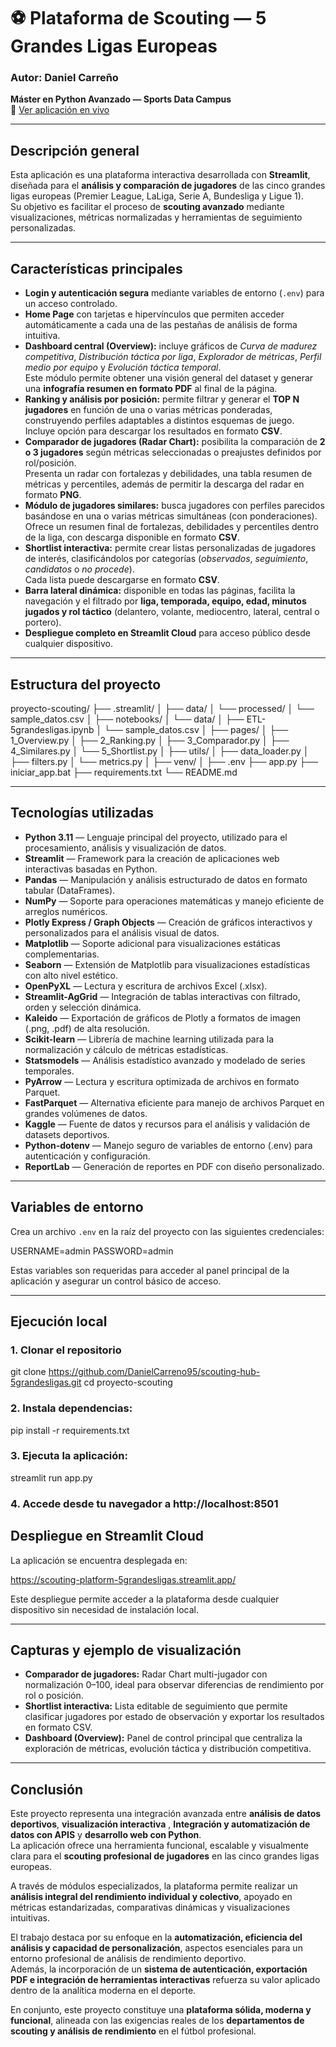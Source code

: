 # ⚽ Plataforma de Scouting — 5 Grandes Ligas Europeas

### Autor: **Daniel Carreño**  
**Máster en Python Avanzado — Sports Data Campus**  
🔗 [Ver aplicación en vivo](https://scouting-platform-5grandesligas.streamlit.app/)

---

## Descripción general

Esta aplicación es una plataforma interactiva desarrollada con **Streamlit**, diseñada para el **análisis y comparación de jugadores** de las cinco grandes ligas europeas (Premier League, LaLiga, Serie A, Bundesliga y Ligue 1).  
Su objetivo es facilitar el proceso de **scouting avanzado** mediante visualizaciones, métricas normalizadas y herramientas de seguimiento personalizadas.

---

## Características principales

- **Login y autenticación segura** mediante variables de entorno (`.env`) para un acceso controlado.  
- **Home Page** con tarjetas e hipervínculos que permiten acceder automáticamente a cada una de las pestañas de análisis de forma intuitiva.  
- **Dashboard central (Overview):** incluye gráficos de *Curva de madurez competitiva*, *Distribución táctica por liga*, *Explorador de métricas*, *Perfil medio por equipo* y *Evolución táctica temporal*.  
  Este módulo permite obtener una visión general del dataset y generar una **infografía resumen en formato PDF** al final de la página.  
- **Ranking y análisis por posición:** permite filtrar y generar el **TOP N jugadores** en función de una o varias métricas ponderadas, construyendo perfiles adaptables a distintos esquemas de juego.  
  Incluye opción para descargar los resultados en formato **CSV**.  
- **Comparador de jugadores (Radar Chart):** posibilita la comparación de **2 o 3 jugadores** según métricas seleccionadas o preajustes definidos por rol/posición.  
  Presenta un radar con fortalezas y debilidades, una tabla resumen de métricas y percentiles, además de permitir la descarga del radar en formato **PNG**.  
- **Módulo de jugadores similares:** busca jugadores con perfiles parecidos basándose en una o varias métricas simultáneas (con ponderaciones).  
  Ofrece un resumen final de fortalezas, debilidades y percentiles dentro de la liga, con descarga disponible en formato **CSV**.  
- **Shortlist interactiva:** permite crear listas personalizadas de jugadores de interés, clasificándolos por categorías (*observados*, *seguimiento*, *candidatos* o *no procede*).  
  Cada lista puede descargarse en formato **CSV**.  
- **Barra lateral dinámica:** disponible en todas las páginas, facilita la navegación y el filtrado por **liga, temporada, equipo, edad, minutos jugados y rol táctico** (delantero, volante, mediocentro, lateral, central o portero).  
- **Despliegue completo en Streamlit Cloud** para acceso público desde cualquier dispositivo.

---

## Estructura del proyecto

proyecto-scouting/
├── .streamlit/
│
├── data/
│   └── processed/
│       └── sample_datos.csv
│
├── notebooks/
│   └── data/
│       ├── ETL-5grandesligas.ipynb
│       └── sample_datos.csv
│
├── pages/
│   ├── 1_Overview.py
│   ├── 2_Ranking.py
│   ├── 3_Comparador.py
│   ├── 4_Similares.py
│   └── 5_Shortlist.py
│
├── utils/
│   ├── data_loader.py
│   ├── filters.py
│   └── metrics.py
│
├── venv/
│
├── .env
├── app.py
├── iniciar_app.bat
├── requirements.txt
└── README.md


---

## Tecnologías utilizadas

- **Python 3.11** — Lenguaje principal del proyecto, utilizado para el procesamiento, análisis y visualización de datos.  
- **Streamlit** — Framework para la creación de aplicaciones web interactivas basadas en Python.  
- **Pandas** — Manipulación y análisis estructurado de datos en formato tabular (DataFrames).  
- **NumPy** — Soporte para operaciones matemáticas y manejo eficiente de arreglos numéricos.  
- **Plotly Express / Graph Objects** — Creación de gráficos interactivos y personalizados para el análisis visual de datos.  
- **Matplotlib** — Soporte adicional para visualizaciones estáticas complementarias.  
- **Seaborn** — Extensión de Matplotlib para visualizaciones estadísticas con alto nivel estético.  
- **OpenPyXL** — Lectura y escritura de archivos Excel (.xlsx).  
- **Streamlit-AgGrid** — Integración de tablas interactivas con filtrado, orden y selección dinámica.  
- **Kaleido** — Exportación de gráficos de Plotly a formatos de imagen (.png, .pdf) de alta resolución.  
- **Scikit-learn** — Librería de machine learning utilizada para la normalización y cálculo de métricas estadísticas.  
- **Statsmodels** — Análisis estadístico avanzado y modelado de series temporales.  
- **PyArrow** — Lectura y escritura optimizada de archivos en formato Parquet.  
- **FastParquet** — Alternativa eficiente para manejo de archivos Parquet en grandes volúmenes de datos.  
- **Kaggle** — Fuente de datos y recursos para el análisis y validación de datasets deportivos.  
- **Python-dotenv** — Manejo seguro de variables de entorno (.env) para autenticación y configuración.  
- **ReportLab** — Generación de reportes en PDF con diseño personalizado.  

---

## Variables de entorno

Crea un archivo `.env` en la raíz del proyecto con las siguientes credenciales:

USERNAME=admin
PASSWORD=admin


Estas variables son requeridas para acceder al panel principal de la aplicación y asegurar un control básico de acceso.

---

## Ejecución local

### 1. Clonar el repositorio

git clone https://github.com/DanielCarreno95/scouting-hub-5grandesligas.git
cd proyecto-scouting

### 2. Instala dependencias:

pip install -r requirements.txt

### 3. Ejecuta la aplicación:

streamlit run app.py

### 4. Accede desde tu navegador a http://localhost:8501

## Despliegue en Streamlit Cloud
La aplicación se encuentra desplegada en:

https://scouting-platform-5grandesligas.streamlit.app/

Este despliegue permite acceder a la plataforma desde cualquier dispositivo sin necesidad de instalación local.

---

## Capturas y ejemplo de visualización

- **Comparador de jugadores:** Radar Chart multi-jugador con normalización 0–100, ideal para observar diferencias de rendimiento por rol o posición.  
- **Shortlist interactiva:** Lista editable de seguimiento que permite clasificar jugadores por estado de observación y exportar los resultados en formato CSV.  
- **Dashboard (Overview):** Panel de control principal que centraliza la exploración de métricas, evolución táctica y distribución competitiva.  

---

## Conclusión

Este proyecto representa una integración avanzada entre **análisis de datos deportivos**, **visualización interactiva** , **Integración y automatización de datos con APIS** y **desarrollo web con Python**.  
La aplicación ofrece una herramienta funcional, escalable y visualmente clara para el **scouting profesional de jugadores** en las cinco grandes ligas europeas.  

A través de módulos especializados, la plataforma permite realizar un **análisis integral del rendimiento individual y colectivo**, apoyado en métricas estandarizadas, comparativas dinámicas y visualizaciones intuitivas.  

El trabajo destaca por su enfoque en la **automatización, eficiencia del análisis y capacidad de personalización**, aspectos esenciales para un entorno profesional de análisis de rendimiento deportivo.  
Además, la incorporación de un **sistema de autenticación, exportación PDF e integración de herramientas interactivas** refuerza su valor aplicado dentro de la analítica moderna en el deporte.  

En conjunto, este proyecto constituye una **plataforma sólida, moderna y funcional**, alineada con las exigencias reales de los **departamentos de scouting y análisis de rendimiento** en el fútbol profesional.
